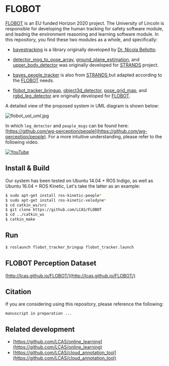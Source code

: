 # FLOBOT

[FLOBOT](http://www.flobot.eu/) is an EU funded Horizon 2020 project. The University of Lincoln is responsible for developing the human tracking for safety software module, and leadnig the environment reasoning and learning software module. In this repository, you find these two modules as a whole, and specifically:

* [bayestracking](bayestracking) is a library originally developed by [Dr. Nicola Bellotto](http://webpages.lincoln.ac.uk/nbellotto/).

* [detector_msg_to_pose_array](\detector_msg_to_pose_array), [ground_plane_estimation](\ground_plane_estimation), and [upper_body_detector](\upper_body_detector) was originally developed for [STRANDS](http://strands.acin.tuwien.ac.at/) project.

* [bayes_people_tracker](\bayes_people_tracker) is also from [STRANDS ](http://strands.acin.tuwien.ac.at/) but adapted according to the [FLOBOT](http://www.flobot.eu/) needs.

* [flobot_tracker_bringup](\flobot_tracker_bringup), [object3d_detector](\object3d_detector), [pose_grid_map](\pose_grid_map), and [rgbd_leg_detector](\rgbd_leg_detector) are originally developed for [FLOBOT](http://www.flobot.eu/).

A detailed view of the proposed system in UML diagram is shown below:

![flobot_uol_uml.jpg](https://github.com/LCAS/FLOBOT/blob/master/flobot_uol_uml.jpg)

In which `leg_detector` and `people_msgs` can be found here: [https://github.com/wg-perception/people](https://github.com/wg-perception/people). For a more intuitive understanding, please refer to the following video.

[![YouTube](https://img.youtube.com/vi/H2dBDKZMFTE/0.jpg)](https://www.youtube.com/watch?v=H2dBDKZMFTE)

## Install & Build

Our system has been tested on Ubuntu 14.04 + ROS Indigo, as well as Ubuntu 16.04 + ROS Kinetic,  Let's take the latter as an example:

```bash
$ sudo apt-get install ros-kinetic-people*
$ sudo apt-get install ros-kinetic-velodyne*
$ cd catkin_ws/src
$ git clone https://github.com/LCAS/FLOBOT
$ cd ../catkin_ws
$ catkin_make
```

## Run
```bash
$ roslaunch flobot_tracker_bringup flobot_tracker.launch
```

## FLOBOT Perception Dataset

[http://lcas.github.io/FLOBOT/](http://lcas.github.io/FLOBOT/)

## Citation
If you are considering using this repository, please reference the following:

```
manuscript in preparation ...
```

## Related development

* [https://github.com/LCAS/online_learning](https://github.com/LCAS/online_learning)
* [https://github.com/LCAS/cloud_annotation_tool](https://github.com/LCAS/cloud_annotation_tool)
